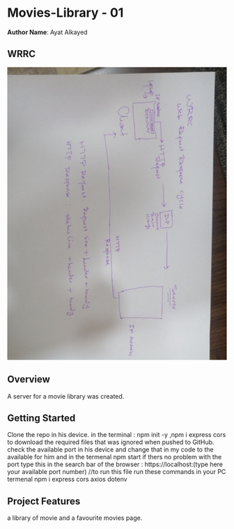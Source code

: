 
# Movies-Library - 01

**Author Name**: Ayat Alkayed

## WRRC
![](WRRC.jpg)

## Overview
A server for a movie library was created.
## Getting Started
Clone the repo in his device.
in the terminal : npm init -y ,npm i express cors to download the required files that was ignored when pushed to GitHub.
check the available port in his device and change that in my code to the available for him and in the termenal npm start
if thers no problem with the port type this in the search bar of the browser :
https://localhost:(type here your available port number)
//to run this file run these commands in your PC termenal 
npm i express cors axios dotenv 

## Project Features
a library of movie and a favourite movies page.